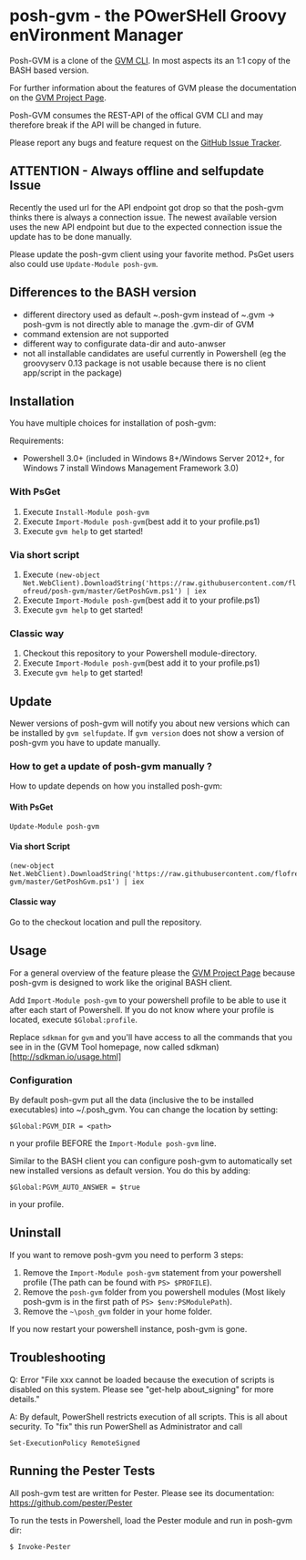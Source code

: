 # posh-gvm - the POwerSHell Groovy enVironment Manager
Posh-GVM is a clone of the [GVM CLI](https://github.com/gvmtool/gvm). In most aspects its an 1:1 copy of the BASH based version.

For further information about the features of GVM please the documentation on the [GVM Project Page](http://gvmtool.net).

Posh-GVM consumes the REST-API of the offical GVM CLI and may therefore break if the API will be changed in future.

Please report any bugs and feature request on the [GitHub Issue Tracker](https://github.com/flofreud/posh-gvm/issues).

## ATTENTION - Always offline and selfupdate Issue
Recently the used url for the API endpoint got drop so that the posh-gvm thinks there is always a connection issue. The newest available version uses the new API endpoint but due to the expected connection issue the update has to be done manually.

Please update the posh-gvm client using your favorite method. PsGet users also could use `Update-Module posh-gvm`.

## Differences to the BASH version
- different directory used as default ~\.posh-gvm instead of ~\.gvm -> posh-gvm is not directly able to manage the .gvm-dir of GVM
- command extension are not supported
- different way to configurate data-dir and auto-anwser
- not all installable candidates are useful currently in Powershell (eg the groovyserv 0.13 package is not usable because there is no client app/script in the package)

## Installation

You have multiple choices for installation of posh-gvm:

Requirements:
- Powershell 3.0+ (included in Windows 8+/Windows Server 2012+, for Windows 7 install Windows Management Framework 3.0)

### With PsGet
1. Execute `Install-Module posh-gvm`
2. Execute `Import-Module posh-gvm`(best add it to your profile.ps1)
3. Execute `gvm help` to get started!

### Via short script
1. Execute `(new-object Net.WebClient).DownloadString('https://raw.githubusercontent.com/flofreud/posh-gvm/master/GetPoshGvm.ps1') | iex`
2. Execute `Import-Module posh-gvm`(best add it to your profile.ps1)
3. Execute `gvm help` to get started!

### Classic way
1. Checkout this repository to your Powershell module-directory.
2. Execute `Import-Module posh-gvm`(best add it to your profile.ps1)
3. Execute `gvm help` to get started!

## Update

Newer versions of posh-gvm will notify you about new versions which can be installed by `gvm selfupdate`. If `gvm version` does not show a version of posh-gvm you have to update manually.

### How to get a update of posh-gvm manually ?
How to update depends on how you installed posh-gvm:

#### With PsGet

	Update-Module posh-gvm

#### Via short Script

	(new-object Net.WebClient).DownloadString('https://raw.githubusercontent.com/flofreud/posh-gvm/master/GetPoshGvm.ps1') | iex

#### Classic way
Go to the checkout location and pull the repository.

## Usage

For a general overview of the feature please the [GVM Project Page](http://gvmtool.net) because posh-gvm is designed to work like the original BASH client.

Add `Import-Module posh-gvm` to your powershell profile to be able to use it after each start of Powershell. If you do not know where your profile is located, execute `$Global:profile`.

Replace `sdkman` for `gvm` and you'll have access to all the commands that you see in in the (GVM Tool homepage, now called sdkman)[http://sdkman.io/usage.html]

### Configuration
By default posh-gvm put all the data (inclusive the to be installed executables) into ~/.posh_gvm. You can change the location by setting:

	$Global:PGVM_DIR = <path>

n your profile BEFORE the `Import-Module posh-gvm` line.

Similar to the BASH client you can configure posh-gvm to automatically set new installed versions as default version. You do this by adding:

	$Global:PGVM_AUTO_ANSWER = $true

in your profile.


## Uninstall
If you want to remove posh-gvm you need to perform 3 steps:

1. Remove the `Import-Module posh-gvm` statement from your powershell profile (The path can be found with `PS> $PROFILE`).
2. Remove the `posh-gvm` folder from you powershell modules (Most likely posh-gvm is in the first path of `PS> $env:PSModulePath`).
3. Remove the `~\posh_gvm` folder in your home folder.

If you now restart your powershell instance, posh-gvm is gone.

## Troubleshooting
Q: Error "File xxx cannot be loaded because the execution of scripts is disabled on this system. Please see "get-help about_signing" for more details."

A: By default, PowerShell restricts execution of all scripts. This is all about security. To "fix" this run PowerShell as Administrator and call

	Set-ExecutionPolicy RemoteSigned


## Running the Pester Tests

All posh-gvm test are written for Pester. Please see its documentation: https://github.com/pester/Pester

To run the tests in Powershell, load the Pester module and run in posh-gvm dir:

	$ Invoke-Pester
